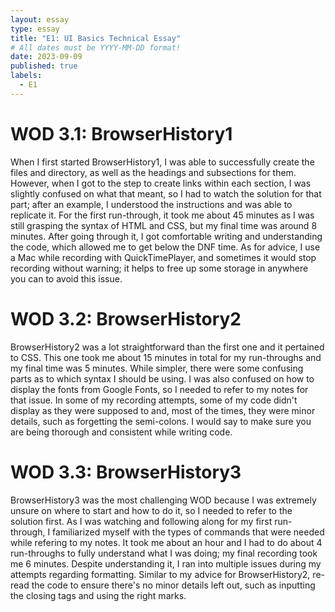 ```yaml
---
layout: essay
type: essay
title: "E1: UI Basics Technical Essay"
# All dates must be YYYY-MM-DD format!
date: 2023-09-09
published: true
labels:
  - E1
---
```


<h1>WOD 3.1: BrowserHistory1</h1>
When I first started BrowserHistory1, I was able to successfully create the files and directory, as well as the headings and subsections for them. However, when I got to the step to create links within each section, I was slightly confused on what that meant, so I had to watch the solution for that part; after an example, I understood the instructions and was able to replicate it. For the first run-through, it took me about 45 minutes as I was still grasping the syntax of HTML and CSS, but my final time was around 8 minutes. After going through it, I got comfortable writing and understanding the code, which allowed me to get below the DNF time. As for advice, I use a Mac while recording with QuickTimePlayer, and sometimes it would stop recording without warning; it helps to free up some storage in anywhere you can to avoid this issue. 

<h1>WOD 3.2: BrowserHistory2</h1>
BrowserHistory2 was a lot straightforward than the first one and it pertained to CSS. This one took me about 15 minutes in total for my run-throughs and my final time was 5 minutes. While simpler, there were some confusing parts as to which syntax I should be using. I was also confused on how to display the fonts from Google Fonts, so I needed to refer to my notes for that issue. In some of my recording attempts, some of my code didn't display as they were supposed to and, most of the times, they were minor details, such as forgetting the semi-colons. I would say to make sure you are being thorough and consistent while writing code. 

<h1>WOD 3.3: BrowserHistory3</h1>
BrowserHistory3 was the most challenging WOD because I was extremely unsure on where to start and how to do it, so I needed to refer to the solution first. As I was watching and following along for my first run-through, I familiarized myself with the types of commands that were needed while refering to my notes. It took me about an hour and I had to do about 4 run-throughs to fully understand what I was doing; my final recording took me 6 minutes. Despite understanding it, I ran into multiple issues during my attempts regarding formatting. Similar to my advice for BrowserHistory2, re-read the code to ensure there's no minor details left out, such as inputting the closing tags and using the right marks. 
